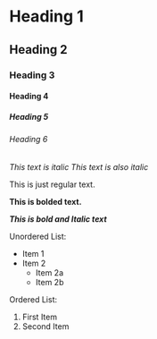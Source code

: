 # Heading 1
## Heading 2
### Heading 3
#### Heading 4
##### Heading 5
###### Heading 6 

*This text is italic*
_This text is also italic_

This is just regular text. 

**This is bolded text.**

***This is bold and Italic text*** 

Unordered List:
- Item 1
- Item 2
    - Item 2a
    - Item 2b

Ordered List:
1. First Item
2. Second Item
